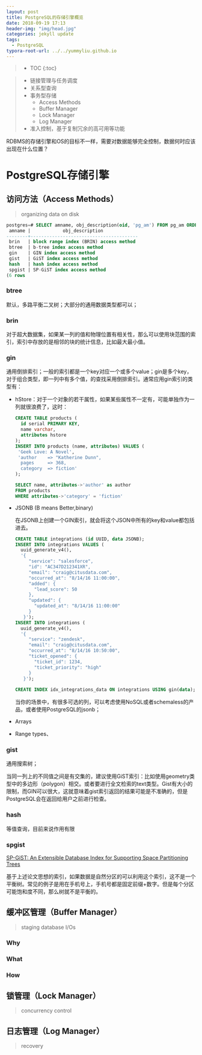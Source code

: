 ```yaml
---
layout: post
title: PostgreSQL的存储引擎概览
date: 2018-09-19 17:13
header-img: "img/head.jpg"
categories: jekyll update
tags: 
  - PostgreSQL
typora-root-url: ../../yummyliu.github.io
---
```

> * TOC
{:toc}

> - 链接管理与任务调度
> - 关系型查询
> - 事务型存储
>   - Access Methods
>   - Buffer Manager
>   - Lock Manager
>   - Log Manager
> - 准入控制，基于复制冗余的高可用等功能

RDBMS的存储引擎和OS的目标不一样，需要对数据能够完全控制，数据何时应该出现在什么位置？

# PostgreSQL存储引擎

## 访问方法（Access Methods）

> organizing data on disk

```sql
postgres=# SELECT amname, obj_description(oid, 'pg_am') FROM pg_am ORDER BY 1;
 amname |            obj_description
--------+----------------------------------------
 brin   | block range index (BRIN) access method
 btree  | b-tree index access method
 gin    | GIN index access method
 gist   | GiST index access method
 hash   | hash index access method
 spgist | SP-GiST index access method
(6 rows
```

### btree

默认，多路平衡二叉树；大部分的通用数据类型都可以；

### brin

对于超大数据集，如果某一列的值和物理位置有相关性，那么可以使用块范围的索引，索引中存放的是相邻的块的统计信息，比如最大最小值。

### gin

通用倒排索引；一般的索引都是一个key对应一个或多个value；gin是多个key，对于组合类型，即一列中有多个值，的查找采用倒排索引。通常应用gin索引的类型有：

+ hStore：对于一个对象的若干属性，如果某些属性不一定有，可能单独作为一列就很浪费了，这时：

  ```sql
  CREATE TABLE products (
    id serial PRIMARY KEY,
    name varchar,
    attributes hstore
  );
  INSERT INTO products (name, attributes) VALUES (
   'Geek Love: A Novel',
   'author    => "Katherine Dunn",
    pages     => 368,
    category  => fiction'
  );
  
  SELECT name, attributes->'author' as author
  FROM products
  WHERE attributes->'category' = 'fiction'
  ```

+ JSONB (B means Better,binary)

  在JSONB上创建一个GIN索引，就会将这个JSON中所有的key和value都包括进去。

  ```sql
  CREATE TABLE integrations (id UUID, data JSONB);
  INSERT INTO integrations VALUES (
    uuid_generate_v4(),
    '{
       "service": "salesforce",
       "id": "AC347D212341XR",
       "email": "craig@citusdata.com",
       "occurred_at": "8/14/16 11:00:00",
       "added": {
         "lead_score": 50
       },
       "updated": {
         "updated_at": "8/14/16 11:00:00"
       }
     }');
  INSERT INTO integrations (
    uuid_generate_v4(),
    '{
       "service": "zendesk",
       "email": "craig@citusdata.com",
       "occurred_at": "8/14/16 10:50:00",
       "ticket_opened": {
         "ticket_id": 1234,
         "ticket_priority": "high"
       }
     }');
     
  CREATE INDEX idx_integrations_data ON integrations USING gin(data);
  
  ```

  当你的场景中，有很多可选的列，可以考虑使用NoSQL或者schemaless的产品，或者使用PostgreSQL的jsonb；

+ Arrays

+ Range types、

### gist

通用搜索树；

当同一列上的不同值之间是有交集的，建议使用GiST索引：比如使用geometry类型中的多边形（polygon）相交。或者要进行全文检索的text类型。Gist有大小的限制，而GIN可以很大，这就意味着gist索引返回的结果可能是不准确的，但是PostgreSQL会在返回给用户之前进行检查。

### hash

等值查询，目前来说作用有限

### spgist

[SP-GiST: An Extensible Database Index for Supporting Space Partitioning Trees](https://www.cs.purdue.edu/spgist/papers/W87R36P214137510.pdf)

基于上述论文思想的索引，如果数据是自然分区的可以利用这个索引，这不是一个平衡树。常见的例子是用在手机号上，手机号都是固定前缀+数字。但是每个分区可能饱和度不同，那么树就不是平衡的。





## 缓冲区管理（Buffer Manager）

> staging database I/Os

### Why

### What

### How

## 锁管理（Lock Manager）

> concurrency control

## 日志管理（Log Manager）

> recovery 















